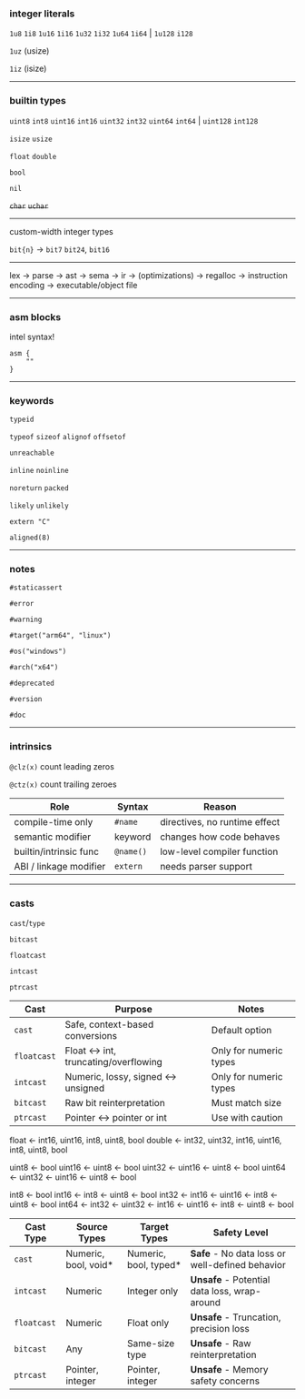 ### integer literals

`1u8` `1i8` `1u16` `1i16` `1u32` `1i32` `1u64` `1i64` | `1u128` `i128`

`1uz` (usize)

`1iz` (isize)

---

### builtin types

`uint8` `int8` `uint16` `int16` `uint32` `int32` `uint64` `int64` | `uint128` `int128`

`isize` `usize`

`float` `double`

`bool`

`nil`

~~`char`~~ ~~`uchar`~~

---

custom-width integer types

`bit{n}` -> `bit7` `bit24`, `bit16`

---

lex -> parse -> ast -> sema -> ir -> (optimizations) -> regalloc -> instruction encoding -> executable/object file

---

### asm blocks

intel syntax!

```
asm {
    ""
}
```

---

### keywords

`typeid`

`typeof` `sizeof` `alignof` `offsetof`

`unreachable`

`inline` `noinline`

`noreturn` `packed`

`likely` `unlikely`

`extern "C"`

`aligned(8)`

---

### notes

`#staticassert`

`#error`

`#warning`

`#target("arm64", "linux")`

`#os("windows")`

`#arch("x64")`

`#deprecated`

`#version`

`#doc`

---

### intrinsics

`@clz(x)` count leading zeros

`@ctz(x)` count trailing zeroes

| Role                   | Syntax    | Reason                        |
| ---------------------- | --------- | ----------------------------- |
| compile-time only      | `#name`   | directives, no runtime effect |
| semantic modifier      | keyword   | changes how code behaves      |
| builtin/intrinsic func | `@name()` | low-level compiler function   |
| ABI / linkage modifier | `extern`  | needs parser support          |

---

### casts

`cast`/`type`

`bitcast`

`floatcast`

`intcast`

`ptrcast`

| Cast      | Purpose                       | Notes                  |
| --------- | ----------------------------- | ---------------------- |
| `cast`    | Safe, context-based conversions           | Default option         |
| `floatcast` | Float ↔ int, truncating/overflowing | Only for numeric types |
| `intcast` | Numeric, lossy, signed ↔ unsigned | Only for numeric types |
| `bitcast` | Raw bit reinterpretation          | Must match size        |
| `ptrcast` | Pointer ↔ pointer or int            | Use with caution       |

float <- int16, uint16, int8, uint8, bool
double <- int32, uint32, int16, uint16, int8, uint8, bool

uint8 <- bool
uint16 <- uint8 <- bool
uint32 <- uint16 <- uint8 <- bool
uint64 <- uint32 <- uint16 <- uint8 <- bool

int8 <- bool
int16 <- int8 <- uint8 <- bool
int32 <- int16 <- uint16 <- int8 <- uint8 <- bool
int64 <- int32 <- uint32 <- int16 <- uint16 <- int8 <- uint8 <- bool

| Cast Type | Source Types | Target Types | Safety Level |
|-----------|-------------|--------------|--------------|
| `cast` | Numeric, bool, void* | Numeric, bool, typed* | **Safe** - No data loss or well-defined behavior |
| `intcast` | Numeric | Integer only | **Unsafe** - Potential data loss, wrap-around |
| `floatcast` | Numeric | Float only | **Unsafe** - Truncation, precision loss |
| `bitcast` | Any | Same-size type | **Unsafe** - Raw reinterpretation |
| `ptrcast` | Pointer, integer | Pointer, integer | **Unsafe** - Memory safety concerns |
